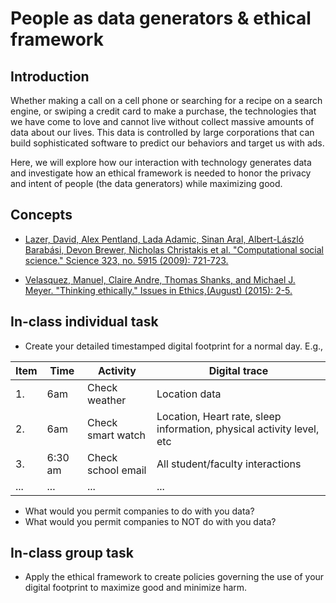 # People as data generators & ethical framework

## Introduction

Whether making a call on a cell phone or searching for a recipe on a search engine, or swiping a credit card to make a purchase, the technologies that we have come to love and cannot live without collect massive amounts of data about our lives. This data is controlled by large corporations that can build sophisticated software to predict our behaviors and target us with ads.

Here, we will explore how our interaction with technology generates data and investigate how an ethical framework is needed to honor the privacy and intent of people (the data generators) while maximizing good.

## Concepts

* [Lazer, David, Alex Pentland, Lada Adamic, Sinan Aral, Albert-László Barabási, Devon Brewer, Nicholas Christakis et al. "Computational social science." Science 323, no. 5915 (2009): 721-723.](https://doi.org/10.1126/science.1167742)

* [Velasquez, Manuel, Claire Andre, Thomas Shanks, and Michael J. Meyer. "Thinking ethically." Issues in Ethics,(August) (2015): 2-5.](https://web.archive.org/web/20240513055008/https://honors.umaine.edu/wp-content/uploads/sites/184/2020/10/A-Framework-for-Thinking-Ethically.pdf)

## In-class individual task

* Create your detailed timestamped digital footprint for a normal day. E.g.,

| **Item** | **Time** | **Activity**       | **Digital trace**                                                     |
|----------|----------|--------------------|-----------------------------------------------------------------------|
| 1.       | 6am      | Check weather      | Location data                                                         |
| 2.       | 6am      | Check smart watch  | Location, Heart rate, sleep information, physical activity level, etc |
| 3.       | 6:30 am  | Check school email | All student/faculty interactions                                      |
| ...      | ...      | ...                | ...                                                                   |

* What would you permit companies to do with you data?
* What would you permit companies to NOT do with you data?

## In-class group task

* Apply the ethical framework to create policies governing the use of your digital footprint to maximize good and minimize harm.